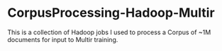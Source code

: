 CorpusProcessing-Hadoop-Multir
==============================

This is a collection of Hadoop jobs I used to process a Corpus of ~1M documents for input to Multir training.
